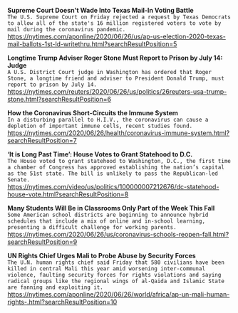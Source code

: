 **Supreme Court Doesn't Wade Into Texas Mail-In Voting Battle**\
`The U.S. Supreme Court on Friday rejected a request by Texas Democrats to allow all of the state's 16 million registered voters to vote by mail during the coronavirus pandemic.`\
https://nytimes.com/aponline/2020/06/26/us/ap-us-election-2020-texas-mail-ballots-1st-ld-writethru.html?searchResultPosition=5

**Longtime Trump Adviser Roger Stone Must Report to Prison by July 14: Judge**\
`A U.S. District Court judge in Washington has ordered that Roger Stone, a longtime friend and adviser to President Donald Trump, must report to prison by July 14.`\
https://nytimes.com/reuters/2020/06/26/us/politics/26reuters-usa-trump-stone.html?searchResultPosition=6

**How the Coronavirus Short-Circuits the Immune System**\
`In a disturbing parallel to H.I.V., the coronavirus can cause a depletion of important immune cells, recent studies found.`\
https://nytimes.com/2020/06/26/health/coronavirus-immune-system.html?searchResultPosition=7

**‘It is Long Past Time’: House Votes to Grant Statehood to D.C.**\
`The House voted to grant statehood to Washington, D.C., the first time a chamber of Congress has approved establishing the nation’s capital as the 51st state. The bill is unlikely to pass the Republican-led Senate.`\
https://nytimes.com/video/us/politics/100000007212676/dc-statehood-house-vote.html?searchResultPosition=8

**Many Students Will Be in Classrooms Only Part of the Week This Fall**\
`Some American school districts are beginning to announce hybrid schedules that include a mix of online and in-school learning, presenting a difficult challenge for working parents.`\
https://nytimes.com/2020/06/26/us/coronavirus-schools-reopen-fall.html?searchResultPosition=9

**UN Rights Chief Urges Mali to Probe Abuse by Security Forces**\
`The U.N. human rights chief said Friday that 580 civilians have been killed in central Mali this year amid worsening inter-communal violence, faulting security forces for rights violations and saying radical groups like the regional wings of al-Qaida and Islamic State are fanning and exploiting it.`\
https://nytimes.com/aponline/2020/06/26/world/africa/ap-un-mali-human-rights-.html?searchResultPosition=10

